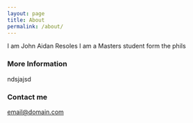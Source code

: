```yaml
---
layout: page
title: About
permalink: /about/
---
```


I am John Aidan Resoles
I am a Masters student form the phils

### More Information

ndsjajsd

### Contact me

[email@domain.com](mailto:jaresoles@up.edu.ph)
